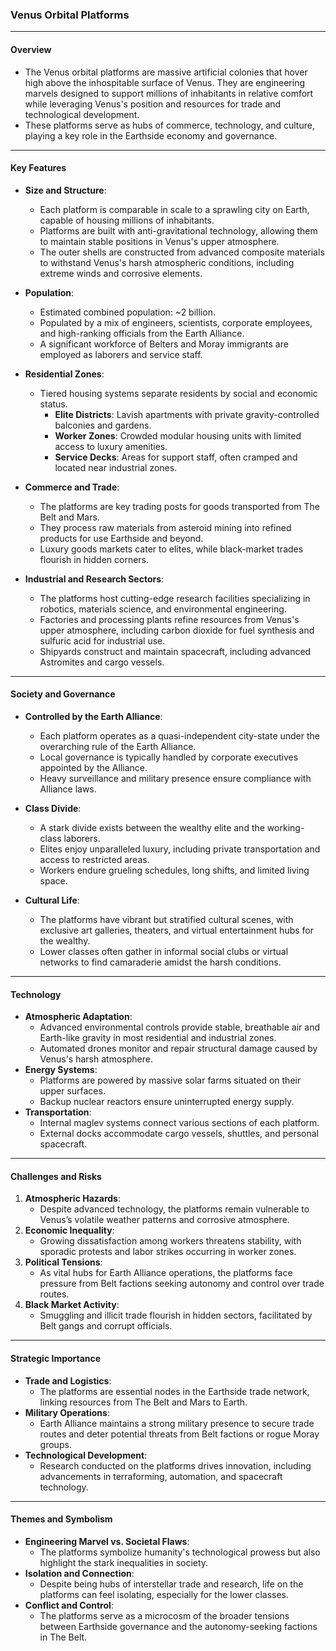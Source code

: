 ### Venus Orbital Platforms

---

#### **Overview**
- The Venus orbital platforms are massive artificial colonies that hover high above the inhospitable surface of Venus. They are engineering marvels designed to support millions of inhabitants in relative comfort while leveraging Venus's position and resources for trade and technological development.
- These platforms serve as hubs of commerce, technology, and culture, playing a key role in the Earthside economy and governance.

---

#### **Key Features**
- **Size and Structure**:
  - Each platform is comparable in scale to a sprawling city on Earth, capable of housing millions of inhabitants.
  - Platforms are built with anti-gravitational technology, allowing them to maintain stable positions in Venus's upper atmosphere.
  - The outer shells are constructed from advanced composite materials to withstand Venus's harsh atmospheric conditions, including extreme winds and corrosive elements.

- **Population**:
  - Estimated combined population: ~2 billion.
  - Populated by a mix of engineers, scientists, corporate employees, and high-ranking officials from the Earth Alliance.
  - A significant workforce of Belters and Moray immigrants are employed as laborers and service staff.

- **Residential Zones**:
  - Tiered housing systems separate residents by social and economic status.
    - **Elite Districts**: Lavish apartments with private gravity-controlled balconies and gardens.
    - **Worker Zones**: Crowded modular housing units with limited access to luxury amenities.
    - **Service Decks**: Areas for support staff, often cramped and located near industrial zones.

- **Commerce and Trade**:
  - The platforms are key trading posts for goods transported from The Belt and Mars.
  - They process raw materials from asteroid mining into refined products for use Earthside and beyond.
  - Luxury goods markets cater to elites, while black-market trades flourish in hidden corners.

- **Industrial and Research Sectors**:
  - The platforms host cutting-edge research facilities specializing in robotics, materials science, and environmental engineering.
  - Factories and processing plants refine resources from Venus's upper atmosphere, including carbon dioxide for fuel synthesis and sulfuric acid for industrial use.
  - Shipyards construct and maintain spacecraft, including advanced Astromites and cargo vessels.

---

#### **Society and Governance**
- **Controlled by the Earth Alliance**:
  - Each platform operates as a quasi-independent city-state under the overarching rule of the Earth Alliance.
  - Local governance is typically handled by corporate executives appointed by the Alliance.
  - Heavy surveillance and military presence ensure compliance with Alliance laws.

- **Class Divide**:
  - A stark divide exists between the wealthy elite and the working-class laborers.
  - Elites enjoy unparalleled luxury, including private transportation and access to restricted areas.
  - Workers endure grueling schedules, long shifts, and limited living space.

- **Cultural Life**:
  - The platforms have vibrant but stratified cultural scenes, with exclusive art galleries, theaters, and virtual entertainment hubs for the wealthy.
  - Lower classes often gather in informal social clubs or virtual networks to find camaraderie amidst the harsh conditions.

---

#### **Technology**
- **Atmospheric Adaptation**:
  - Advanced environmental controls provide stable, breathable air and Earth-like gravity in most residential and industrial zones.
  - Automated drones monitor and repair structural damage caused by Venus's harsh atmosphere.
- **Energy Systems**:
  - Platforms are powered by massive solar farms situated on their upper surfaces.
  - Backup nuclear reactors ensure uninterrupted energy supply.
- **Transportation**:
  - Internal maglev systems connect various sections of each platform.
  - External docks accommodate cargo vessels, shuttles, and personal spacecraft.

---

#### **Challenges and Risks**
1. **Atmospheric Hazards**:
   - Despite advanced technology, the platforms remain vulnerable to Venus’s volatile weather patterns and corrosive atmosphere.
2. **Economic Inequality**:
   - Growing dissatisfaction among workers threatens stability, with sporadic protests and labor strikes occurring in worker zones.
3. **Political Tensions**:
   - As vital hubs for Earth Alliance operations, the platforms face pressure from Belt factions seeking autonomy and control over trade routes.
4. **Black Market Activity**:
   - Smuggling and illicit trade flourish in hidden sectors, facilitated by Belt gangs and corrupt officials.

---

#### **Strategic Importance**
- **Trade and Logistics**:
  - The platforms are essential nodes in the Earthside trade network, linking resources from The Belt and Mars to Earth.
- **Military Operations**:
  - Earth Alliance maintains a strong military presence to secure trade routes and deter potential threats from Belt factions or rogue Moray groups.
- **Technological Development**:
  - Research conducted on the platforms drives innovation, including advancements in terraforming, automation, and spacecraft technology.

---

#### **Themes and Symbolism**
- **Engineering Marvel vs. Societal Flaws**:
  - The platforms symbolize humanity's technological prowess but also highlight the stark inequalities in society.
- **Isolation and Connection**:
  - Despite being hubs of interstellar trade and research, life on the platforms can feel isolating, especially for the lower classes.
- **Conflict and Control**:
  - The platforms serve as a microcosm of the broader tensions between Earthside governance and the autonomy-seeking factions in The Belt.